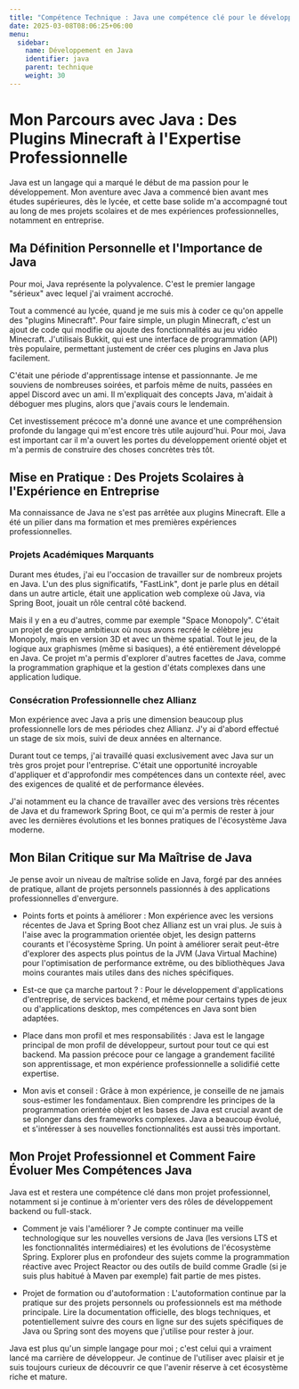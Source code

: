 ```yaml
---
title: "Compétence Technique : Java une compétence clé pour le développement d'applications"
date: 2025-03-08T08:06:25+06:00
menu:
  sidebar:
    name: Développement en Java
    identifier: java
    parent: technique
    weight: 30
---
```

# Mon Parcours avec Java : Des Plugins Minecraft à l'Expertise Professionnelle

Java est un langage qui a marqué le début de ma passion pour le développement. Mon aventure avec Java a commencé bien avant mes études supérieures, dès le lycée, et cette base solide m'a accompagné tout au long de mes projets scolaires et de mes expériences professionnelles, notamment en entreprise.

## Ma Définition Personnelle et l'Importance de Java

Pour moi, Java représente la polyvalence. C'est le premier langage "sérieux" avec lequel j'ai vraiment accroché.

Tout a commencé au lycée, quand je me suis mis à coder ce qu'on appelle des "plugins Minecraft". Pour faire simple, un plugin Minecraft, c'est un ajout de code qui modifie ou ajoute des fonctionnalités au jeu vidéo Minecraft. J'utilisais Bukkit, qui est une interface de programmation (API) très populaire, permettant justement de créer ces plugins en Java plus facilement.

C'était une période d'apprentissage intense et passionnante. Je me souviens de nombreuses soirées, et parfois même de nuits, passées en appel Discord avec un ami. Il m'expliquait des concepts Java, m'aidait à déboguer mes plugins, alors que j'avais cours le lendemain.

Cet investissement précoce m'a donné une avance et une compréhension profonde du langage qui m'est encore très utile aujourd'hui. Pour moi, Java est important car il m'a ouvert les portes du développement orienté objet et m'a permis de construire des choses concrètes très tôt.

## Mise en Pratique : Des Projets Scolaires à l'Expérience en Entreprise

Ma connaissance de Java ne s'est pas arrêtée aux plugins Minecraft. Elle a été un pilier dans ma formation et mes premières expériences professionnelles.

### Projets Académiques Marquants

Durant mes études, j'ai eu l'occasion de travailler sur de nombreux projets en Java. L'un des plus significatifs, "FastLink", dont je parle plus en détail dans un autre article, était une application web complexe où Java, via Spring Boot, jouait un rôle central côté backend.

Mais il y en a eu d'autres, comme par exemple "Space Monopoly". C'était un projet de groupe ambitieux où nous avons recréé le célèbre jeu Monopoly, mais en version 3D et avec un thème spatial. Tout le jeu, de la logique aux graphismes (même si basiques), a été entièrement développé en Java. Ce projet m'a permis d'explorer d'autres facettes de Java, comme la programmation graphique et la gestion d'états complexes dans une application ludique.

### Consécration Professionnelle chez Allianz

Mon expérience avec Java a pris une dimension beaucoup plus professionnelle lors de mes périodes chez Allianz. J'y ai d'abord effectué un stage de six mois, suivi de deux années en alternance.

Durant tout ce temps, j'ai travaillé quasi exclusivement avec Java sur un très gros projet pour l'entreprise. C'était une opportunité incroyable d'appliquer et d'approfondir mes compétences dans un contexte réel, avec des exigences de qualité et de performance élevées.

J'ai notamment eu la chance de travailler avec des versions très récentes de Java et du framework Spring Boot, ce qui m'a permis de rester à jour avec les dernières évolutions et les bonnes pratiques de l'écosystème Java moderne.

## Mon Bilan Critique sur Ma Maîtrise de Java

Je pense avoir un niveau de maîtrise solide en Java, forgé par des années de pratique, allant de projets personnels passionnés à des applications professionnelles d'envergure.

* Points forts et points à améliorer : Mon expérience avec les versions récentes de Java et Spring Boot chez Allianz est un vrai plus. Je suis à l'aise avec la programmation orientée objet, les design patterns courants et l'écosystème Spring. Un point à améliorer serait peut-être d'explorer des aspects plus pointus de la JVM (Java Virtual Machine) pour l'optimisation de performance extrême, ou des bibliothèques Java moins courantes mais utiles dans des niches spécifiques.

* Est-ce que ça marche partout ? : Pour le développement d'applications d'entreprise, de services backend, et même pour certains types de jeux ou d'applications desktop, mes compétences en Java sont bien adaptées.

* Place dans mon profil et mes responsabilités : Java est le langage principal de mon profil de développeur, surtout pour tout ce qui est backend. Ma passion précoce pour ce langage a grandement facilité son apprentissage, et mon expérience professionnelle a solidifié cette expertise.

* Mon avis et conseil : Grâce à mon expérience, je conseille de ne jamais sous-estimer les fondamentaux. Bien comprendre les principes de la programmation orientée objet et les bases de Java est crucial avant de se plonger dans des frameworks complexes. Java a beaucoup évolué, et s'intéresser à ses nouvelles fonctionnalités est aussi très important.

## Mon Projet Professionnel et Comment Faire Évoluer Mes Compétences Java

Java est et restera une compétence clé dans mon projet professionnel, notamment si je continue à m'orienter vers des rôles de développement backend ou full-stack.

* Comment je vais l'améliorer ? Je compte continuer ma veille technologique sur les nouvelles versions de Java (les versions LTS et les fonctionnalités intermédiaires) et les évolutions de l'écosystème Spring. Explorer plus en profondeur des sujets comme la programmation réactive avec Project Reactor ou des outils de build comme Gradle (si je suis plus habitué à Maven par exemple) fait partie de mes pistes.

* Projet de formation ou d'autoformation : L'autoformation continue par la pratique sur des projets personnels ou professionnels est ma méthode principale. Lire la documentation officielle, des blogs techniques, et potentiellement suivre des cours en ligne sur des sujets spécifiques de Java ou Spring sont des moyens que j'utilise pour rester à jour.

Java est plus qu'un simple langage pour moi ; c'est celui qui a vraiment lancé ma carrière de développeur. Je continue de l'utiliser avec plaisir et je suis toujours curieux de découvrir ce que l'avenir réserve à cet écosystème riche et mature.
